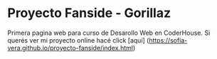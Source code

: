# Proyecto Fanside - Gorillaz

Primera pagina web para curso de Desarollo Web en CoderHouse.
Si querés ver mi proyecto online hacé click [aquí] (https://sofia-vera.github.io/proyecto-fanside/index.html)

